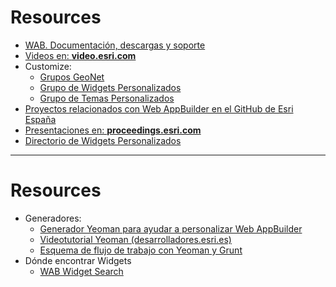# Resources

- [WAB. Documentación, descargas y soporte](https://developers.arcgis.com/web-appbuilder/)
- [Videos en: **video.esri.com**](http://video.esri.com/search/web-appbuilder)
- Customize:
  - [Grupos GeoNet](https://geonet.esri.com/places?query=appbuilder)
  - [Grupo de Widgets Personalizados](https://geonet.esri.com/groups/web-app-builder-custom-widgets)
  - [Grupo de Temas Personalizados](https://geonet.esri.com/groups/web-appbuilder-custom-themes)
- [Proyectos relacionados con Web AppBuilder en el GitHub de Esri España](https://github.com/esri?utf8=%E2%9C%93&query=appbuilder)
- [Presentaciones en: **proceedings.esri.com**](https://www.google.es/webhp?sourceid=chrome-instant&ion=1&espv=2&ie=UTF-8#q=site%3Aproceedings.esri.com%20appbuilder)
- [Directorio de Widgets Personalizados](http://esri-es.github.io/Web-AppBuilder-Custom-Widgets/)

---

# Resources

- Generadores:
  - [Generador Yeoman para ayudar a personalizar Web AppBuilder](https://github.com/Esri/generator-esri-appbuilder-js)
  - [Videotutorial Yeoman (desarrolladores.esri.es)](http://desarrolladores.esri.es/nuevas-metodologias-para-wab/)
  - [Esquema de flujo de trabajo con Yeoman y Grunt](https://slides.com/carlosherrera4/deck-2/live#/)
- Dónde encontrar Widgets
  - [WAB Widget Search](http://gavinr.github.io/wab-widget-search) 

